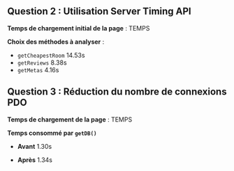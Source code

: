 ## Question 2 : Utilisation Server Timing API

**Temps de chargement initial de la page** : TEMPS

**Choix des méthodes à analyser** :

- `getCheapestRoom` 14.53s
- `getReviews` 8.38s
- `getMetas` 4.16s

## Question 3 : Réduction du nombre de connexions PDO

**Temps de chargement de la page** : TEMPS

**Temps consommé par `getDB()`** 

- **Avant** 1.30s

- **Après** 1.34s